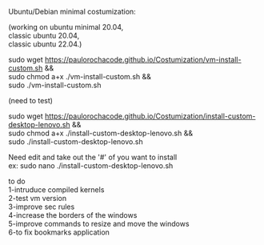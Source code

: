 Ubuntu/Debian minimal costumization: </br>

<!--(need to test)</br></br>
-->
(working on ubuntu minimal 20.04,</br> 
            classic ubuntu 20.04,</br>
            classic ubuntu 22.04.)</br>

sudo wget https://paulorochacode.github.io/Costumization/vm-install-custom.sh &&</br>
sudo chmod a+x ./vm-install-custom.sh &&</br>
sudo ./vm-install-custom.sh</br>


(need to test)</br>

sudo wget https://paulorochacode.github.io/Costumization/install-custom-desktop-lenovo.sh &&</br>
sudo chmod a+x ./install-custom-desktop-lenovo.sh &&</br>
sudo ./install-custom-desktop-lenovo.sh</br>


Need edit and take out the '#' of you want to install</br>
ex: sudo nano ./install-custom-desktop-lenovo.sh</br>

to do</br>
1-intruduce compiled kernels</br>
2-test vm version</br>
3-improve sec rules</br>
4-increase the borders of the windows</br>
5-improve commands to resize and move the windows</br>
6-to fix bookmarks application
